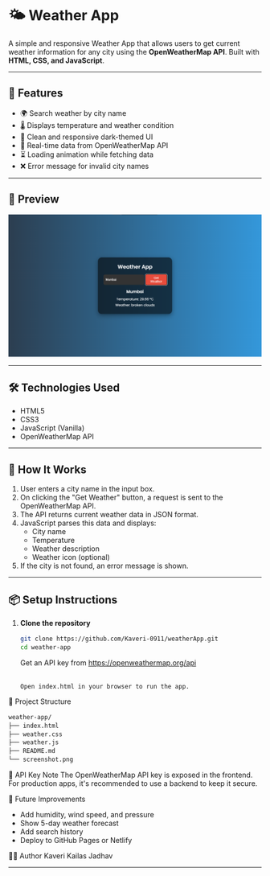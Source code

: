 # 🌤️ Weather App

A simple and responsive Weather App that allows users to get current weather information for any city using the **OpenWeatherMap API**. Built with **HTML, CSS, and JavaScript**.

---

## 🚀 Features

- 🌍 Search weather by city name
- 🌡️ Displays temperature and weather condition
- 🎨 Clean and responsive dark-themed UI
- 🔄 Real-time data from OpenWeatherMap API
- ⏳ Loading animation while fetching data
- ❌ Error message for invalid city names

---

## 📸 Preview

![UI Preview](image.png)

---

## 🛠️ Technologies Used

- HTML5
- CSS3
- JavaScript (Vanilla)
- OpenWeatherMap API

---

## 🧠 How It Works

1. User enters a city name in the input box.
2. On clicking the "Get Weather" button, a request is sent to the OpenWeatherMap API.
3. The API returns current weather data in JSON format.
4. JavaScript parses this data and displays:
   - City name
   - Temperature
   - Weather description
   - Weather icon (optional)
5. If the city is not found, an error message is shown.

---

## 📦 Setup Instructions

1. **Clone the repository** 
   ```bash
   git clone https://github.com/Kaveri-0911/weatherApp.git
   cd weather-app
   ```
   Get an API key from https://openweathermap.org/api
  
   ```

   Open index.html in your browser to run the app.

📁 Project Structure
```markdown
weather-app/
├── index.html
├── weather.css
├── weather.js
├── README.md
└── screenshot.png 
```

🔐 API Key Note
The OpenWeatherMap API key is exposed in the frontend. For production apps, it's recommended to use a backend to keep it secure.

📌 Future Improvements
- Add humidity, wind speed, and pressure
- Show 5-day weather forecast
- Add search history
- Deploy to GitHub Pages or Netlify

👩‍💻 Author
Kaveri Kailas Jadhav



---
